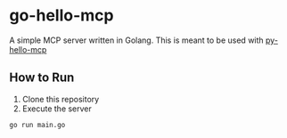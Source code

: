 # go-hello-mcp
A simple MCP server written in Golang.  This is meant to be used with [py-hello-mcp](https://github.com/kevensen/py-hello-mcp)

## How to Run
1. Clone this repository
2. Execute the server
```
go run main.go
```